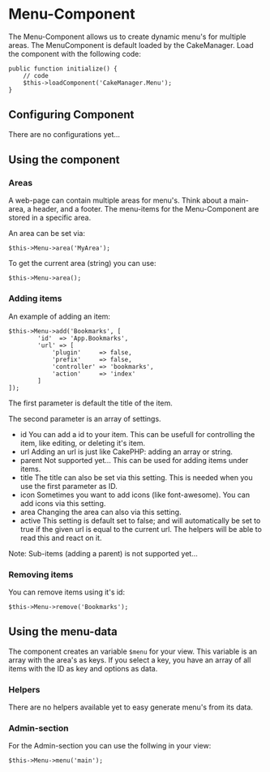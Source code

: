 Menu-Component
==============

The Menu-Component allows us to create dynamic menu's for multiple areas.
The MenuComponent is default loaded by the CakeManager. Load the component with the following code:

    public function initialize() {
        // code
        $this->loadComponent('CakeManager.Menu');
    }
Configuring Component
---------------------

There are no configurations yet...

Using the component
-------------------

### Areas
A web-page can contain multiple areas for menu's. Think about a main-area, a header, and a footer.
The menu-items for the Menu-Component are stored in a specific area.

An area can be set via: 

    $this->Menu->area('MyArea');

To get the current area (string) you can use:

    $this->Menu->area();

    
### Adding items
An example of adding an item:

    $this->Menu->add('Bookmarks', [
            'id'  => 'App.Bookmarks',
            'url' => [
                'plugin'     => false,
                'prefix'     => false,
                'controller' => 'bookmarks',
                'action'     => 'index'
            ]
    ]);

The first parameter is default the title of the item.

The second parameter is an array of settings. 

- id            You can add a id to your item. This can be usefull for controlling the item, like editing, or deleting it's item.
- url           Adding an url is just like CakePHP: adding an array or string.
- parent        Not supported yet... This can be used for adding items under items.
- title         The title can also be set via this setting. This is needed when you use the first parameter as ID.
- icon          Sometimes you want to add icons (like font-awesome). You can add icons via this setting.
- area          Changing the area can also via this setting.
- active        This setting is default set to false; and will automatically be set to true if the given url is equal to the current url. The helpers will be able to read this and react on it.

Note: Sub-items (adding a parent) is not supported yet...

### Removing items
You can remove items using it's id:

    $this->Menu->remove('Bookmarks');


Using the menu-data
-------------------

The component creates an variable `$menu` for your view. This variable is an array with the area's as keys.
If you select a key, you have an array of all items with the ID as key and options as data.

### Helpers
There are no helpers available yet to easy generate menu's from its data.

### Admin-section
For the Admin-section you can use the follwing in your view: 
    
    $this->Menu->menu('main');

    

